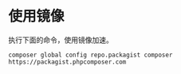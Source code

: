 # 使用镜像

执行下面的命令，使用镜像加速。

```shell
composer global config repo.packagist composer https://packagist.phpcomposer.com
```


